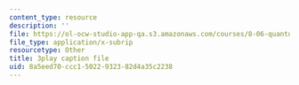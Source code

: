 ```yaml
---
content_type: resource
description: ''
file: https://ol-ocw-studio-app-qa.s3.amazonaws.com/courses/8-06-quantum-physics-iii-spring-2018/8a5eed70ccc15022932382d4a35c2238_83lPKkTfGlY.vtt
file_type: application/x-subrip
resourcetype: Other
title: 3play caption file
uid: 8a5eed70-ccc1-5022-9323-82d4a35c2238
---
```


